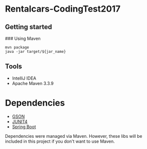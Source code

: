 # Rentalcars-CodingTest2017

## Getting started
### Using Maven

    mvn package
    java -jar target/${jar_name}
    
## Tools
- IntelliJ IDEA
- Apache Maven 3.3.9

# Dependencies
- [GSON](https://github.com/google/gson)
- [JUNIT4](https://mvnrepository.com/artifact/junit/junit/4.12)
- [Spring Boot](https://github.com/spring-projects/spring-boot/tree/master/spring-boot-tools/spring-boot-maven-plugin)

Dependencies were managed via Maven. However, these libs will be included in this project if you don't want to use Maven.

